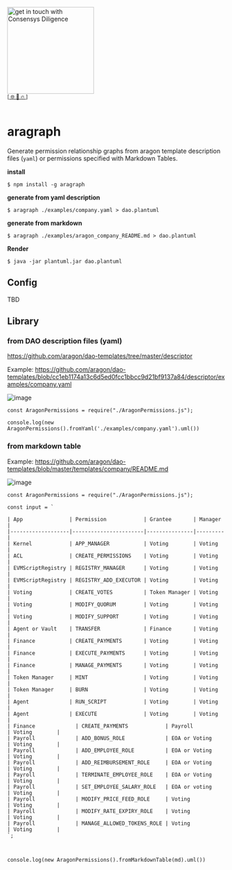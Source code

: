 [<img width="200" alt="get in touch with Consensys Diligence" src="https://user-images.githubusercontent.com/2865694/56826101-91dcf380-685b-11e9-937c-af49c2510aa0.png">](https://diligence.consensys.net)<br/>
<sup>
[[  🌐  ](https://diligence.consensys.net)  [  📩  ](mailto:diligence@consensys.net)  [  🔥  ](https://consensys.github.io/diligence/)]
</sup><br/><br/>


# aragraph

Generate permission relationship graphs from aragon template description files (`yaml`) or permissions specified with Markdown Tables.


**install** 

`$ npm install -g aragraph`

**generate from yaml description**

`$ aragraph ./examples/company.yaml > dao.plantuml `

**generate from markdown**

`$ aragraph ./examples/aragon_company_README.md > dao.plantuml `

**Render**

`$ java -jar plantuml.jar dao.plantuml`

## Config

TBD

## Library

### from DAO description files (yaml)

https://github.com/aragon/dao-templates/tree/master/descriptor

Example: https://github.com/aragon/dao-templates/blob/cc1eb1174a13c6d5ed0fcc1bbcc9d21bf9137a84/descriptor/examples/company.yaml

![image](https://user-images.githubusercontent.com/2865694/64525950-5a4e7f80-d302-11e9-875e-162affd6379c.png)


```
const AragonPermissions = require("./AragonPermissions.js");

console.log(new AragonPermissions().fromYaml('./examples/company.yaml').uml())

```

### from markdown table

Example: https://github.com/aragon/dao-templates/blob/master/templates/company/README.md

![image](https://user-images.githubusercontent.com/2865694/64526657-2a07e080-d304-11e9-82fa-0f81e7834326.png)


```
const AragonPermissions = require("./AragonPermissions.js");

const input = `

| App               | Permission            | Grantee       | Manager |
|-------------------|-----------------------|---------------|---------|
| Kernel            | APP_MANAGER           | Voting        | Voting  |
| ACL               | CREATE_PERMISSIONS    | Voting        | Voting  |
| EVMScriptRegistry | REGISTRY_MANAGER      | Voting        | Voting  |
| EVMScriptRegistry | REGISTRY_ADD_EXECUTOR | Voting        | Voting  |
| Voting            | CREATE_VOTES          | Token Manager | Voting  |
| Voting            | MODIFY_QUORUM         | Voting        | Voting  |
| Voting            | MODIFY_SUPPORT        | Voting        | Voting  |
| Agent or Vault    | TRANSFER              | Finance       | Voting  |
| Finance           | CREATE_PAYMENTS       | Voting        | Voting  |
| Finance           | EXECUTE_PAYMENTS      | Voting        | Voting  |
| Finance           | MANAGE_PAYMENTS       | Voting        | Voting  |
| Token Manager     | MINT                  | Voting        | Voting  |
| Token Manager     | BURN                  | Voting        | Voting  |
| Agent             | RUN_SCRIPT            | Voting        | Voting  |
| Agent             | EXECUTE               | Voting        | Voting  |
| Finance             | CREATE_PAYMENTS            | Payroll             | Voting        |
| Payroll             | ADD_BONUS_ROLE             | EOA or Voting       | Voting        |
| Payroll             | ADD_EMPLOYEE_ROLE          | EOA or Voting       | Voting        |
| Payroll             | ADD_REIMBURSEMENT_ROLE     | EOA or Voting       | Voting        |
| Payroll             | TERMINATE_EMPLOYEE_ROLE    | EOA or Voting       | Voting        |
| Payroll             | SET_EMPLOYEE_SALARY_ROLE   | EOA or voting       | Voting        |
| Payroll             | MODIFY_PRICE_FEED_ROLE     | Voting              | Voting        |
| Payroll             | MODIFY_RATE_EXPIRY_ROLE    | Voting              | Voting        |
| Payroll             | MANAGE_ALLOWED_TOKENS_ROLE | Voting              | Voting        |
`;



console.log(new AragonPermissions().fromMarkdownTable(md).uml())

```
